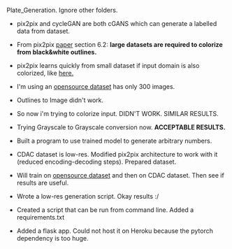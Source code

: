 Plate_Generation. Ignore other folders.


- pix2pix and cycleGAN are both cGANS which can generate a labelled data from dataset.
- From pix2pix [paper](https://arxiv.org/pdf/1611.07004.pdf) section 6.2: **large datasets are required to colorize from black&white outlines.**
- pix2pix learns quickly from small dataset if input domain is also colorized, like [here.](https://blog.paperspace.com/content/images/2018/08/test-html-1.png)
- I'm using an [opensource dataset](https://medusa.fit.vutbr.cz/traffic/research-topics/general-traffic-analysis/holistic-recognition-of-low-quality-license-plates-by-cnn-using-track-annotated-data-iwt4s-avss-2017/) has only 300 images.
- Outlines to Image didn't work.
- So now i'm trying to colorize input. DIDN'T WORK. SIMILAR RESULTS. 
- Trying Grayscale to Grayscale conversion now. **ACCEPTABLE RESULTS.**
- Built a program to use trained model to generate arbitrary numbers. 

- CDAC dataset is low-res. Modified pix2pix architecture to work with it (reduced encoding-decoding steps). Prepared dataset.
- Will train on [opensource dataset](https://medusa.fit.vutbr.cz/traffic/research-topics/general-traffic-analysis/holistic-recognition-of-low-quality-license-plates-by-cnn-using-track-annotated-data-iwt4s-avss-2017/) and then on CDAC dataset. Then see if results are useful.

- Wrote a low-res generation script. Okay results :/
- Created a script that can be run from command line. Added a requirements.txt
- Added a flask app. Could not host it on Heroku because the pytorch dependency is too huge.

